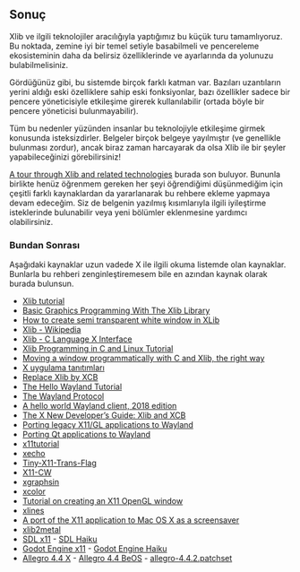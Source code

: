 ## Sonuç

Xlib ve ilgili teknolojiler aracılığıyla yaptığımız bu küçük turu tamamlıyoruz. Bu noktada, zemine iyi bir temel setiyle basabilmeli ve pencereleme ekosisteminin daha da belirsiz özelliklerinde ve ayarlarında da yolunuzu bulabilmelisiniz.

Gördüğünüz gibi, bu sistemde birçok farklı katman var. Bazıları uzantıların yerini aldığı eski özelliklere sahip eski fonksiyonlar, bazı özellikler sadece bir pencere yöneticisiyle etkileşime girerek kullanılabilir (ortada böyle bir pencere yöneticisi bulunmayabilir).

Tüm bu nedenler yüzünden insanlar bu teknolojiyle etkileşime girmek konusunda isteksizdirler. Belgeler birçok belgeye yayılmıştır (ve genellikle bulunması zordur), ancak biraz zaman harcayarak da olsa Xlib ile bir şeyler yapabileceğinizi görebilirsiniz!

[A tour through Xlib and related technologies](https://handmade.network/wiki/2834-tutorial_a_tour_through_xlib_and_related_technologies) burada son buluyor. Bununla birlikte henüz öğrenmem gereken her şeyi öğrendiğimi düşünmediğim için çeşitli farklı kaynaklardan da yararlanarak bu rehbere ekleme yapmaya devam edeceğim. Siz de belgenin yazılmış kısımlarıyla ilgili iyileştirme isteklerinde bulunabilir veya yeni bölümler eklenmesine yardımcı olabilirsiniz.

### Bundan Sonrası

Aşağıdaki kaynaklar uzun vadede X ile ilgili okuma listemde olan kaynaklar. Bunlarla bu rehberi zenginleştiremesem bile en azından kaynak olarak burada bulunsun.

- [Xlib tutorial](http://xopendisplay.hilltopia.ca/2009/Jan/Xlib-tutorial-part-1----Beginnings.html)
- [Basic Graphics Programming With The Xlib Library](https://www.student.cs.uwaterloo.ca/~cs349/f15/resources/X/xTutorialPart1.html)
- [How to create semi transparent white window in XLib](https://stackoverflow.com/questions/39906128/how-to-create-semi-transparent-white-window-in-xlib)
- [Xlib - Wikipedia](https://en.wikipedia.org/wiki/Xlib)
- [Xlib - C Language X Interface](https://www.x.org/releases/X11R7.6/doc/libX11/specs/libX11/libX11.html)
- [Xlib Programming in C and Linux Tutorial](https://www.youtube.com/watch?v=NWYwDXN7b_s&list=PLypxmOPCOkHV4cwikC5_7Z981_EBfErS1)
- [Moving a window programmatically with C and Xlib, the right way](https://www.youtube.com/watch?v=NVPIqDAY--w)
- [X uygulama tanıtımları](https://www.youtube.com/user/livibetter/playlists)
- [Replace Xlib by XCB](https://github.com/SFML/SFML/pull/694/files)
- [The Hello Wayland Tutorial](https://hdante.wordpress.com/2014/07/08/the-hello-wayland-tutorial/)
- [The Wayland Protocol](https://wayland.freedesktop.org/docs/html/index.html)
- [A hello world Wayland client, 2018 edition](https://github.com/emersion/hello-wayland)
- [The X New Developer’s Guide: Xlib and XCB](https://www.x.org/wiki/guide/xlib-and-xcb/)
- [Porting legacy X11/GL applications to Wayland](https://archive.fosdem.org/2014/schedule/event/porting_legacy_x11_to_wayland/)
- [Porting Qt applications to Wayland](https://blog.martin-graesslin.com/blog/2015/07/porting-qt-applications-to-wayland/)
- [x11tutorial](https://github.com/kczapla/x11tutorial)
- [xecho](https://github.com/cbdevnet/xecho)
- [Tiny-X11-Trans-Flag](https://github.com/blackle/Tiny-X11-Trans-Flag)
- [X11-CW](https://github.com/supratikchatterjee16/X11-CW)
- [xgraphsin](https://github.com/spartrekus/xgraphsin)
- [xcolor](https://github.com/Soft/xcolor)
- [Tutorial on creating an X11 OpenGL window](https://github.com/gamedevtech/X11OpenGLWindow)
- [xlines](https://github.com/spartrekus/xlines)
- [A port of the X11 application to Mac OS X as a screensaver](https://github.com/yuzawa-san/ico-saver)
- [xlib2metal](https://github.com/npyl/xlib2metal)
- [SDL x11](https://github.com/SDL-mirror/SDL/tree/master/src/video/x11) - [SDL Haiku](https://github.com/SDL-mirror/SDL/tree/master/src/video/haiku)
- [Godot Engine x11](https://github.com/godotengine/godot/tree/master/platform/x11) - [Godot Engine Haiku](https://github.com/godotengine/godot/tree/master/platform/haiku)
- [Allegro 4.4 X](https://github.com/liballeg/allegro5/tree/4.4/src/x) - [Allegro 4.4 BeOS](https://github.com/liballeg/allegro5/tree/4.4/src/beos) - [allegro-4.4.2.patchset](https://github.com/haikuports/haikuports/blob/f38aa621d9be75ec0ca63e4805f9155ac759b82b/media-libs/allegro/patches/allegro-4.4.2.patchset)
